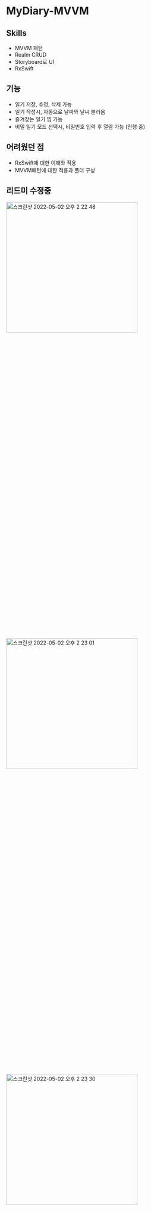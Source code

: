 # MyDiary-MVVM
## Skills

- MVVM 패턴
- Realm CRUD
- Storyboard로 UI
- RxSwift

## 기능

- 일기 저장, 수정, 삭제 가능
- 일기 작성시, 자동으로 날짜와 날씨 불러옴
- 즐겨찾는 일기 찜 가능
- 비밀 일기 모드 선택시, 비밀번호 입력 후 열람 가능 (진행 중)
 

## 어려웠던 점

- RxSwift애 대한 이해와 적용
- MVVM패턴에 대한 적용과 폴더 구성


## 리드미 수정중
<img width="353" alt="스크린샷 2022-05-02 오후 2 22 48" src="https://user-images.githubusercontent.com/55118858/166187938-7ccb4824-cc98-4663-a09e-676b202428ae.png" width="30%" height="30%">
<img width="353" alt="스크린샷 2022-05-02 오후 2 23 01" src="https://user-images.githubusercontent.com/55118858/166187959-e7b5b528-2071-465c-bcb8-b54c2956b7e2.png" width="30%" height="30%">
<img width="353" alt="스크린샷 2022-05-02 오후 2 23 30" src="https://user-images.githubusercontent.com/55118858/166188002-f7f2a5da-252b-4d3b-bb01-f4e70c80eae8.png" width="30%" height="30%">
<img width="353" alt="스크린샷 2022-05-02 오후 2 23 44" src="https://user-images.githubusercontent.com/55118858/166188030-96dd785f-29be-456e-b6ea-fb8a0ca894f4.png" width="30%" height="30%">
<img width="353" alt="스크린샷 2022-05-02 오후 2 24 09" src="https://user-images.githubusercontent.com/55118858/166188064-e7b804ef-4ebd-4575-a840-bfbb8bfbba09.png" width="30%" height="30%">
<img width="353" alt="스크린샷 2022-05-02 오후 2 24 24" src="https://user-images.githubusercontent.com/55118858/166188084-a51c8f6b-b9be-458b-afb6-6c582c9cd3bf.png" width="30%" height="30%">
<img width="353" alt="스크린샷 2022-05-02 오후 2 24 44" src="https://user-images.githubusercontent.com/55118858/166188110-86578724-1f36-4b06-a514-67d5a0c124c8.png" width="30%" height="30%">
<img width="353" alt="스크린샷 2022-05-02 오후 2 31 38" src="https://user-images.githubusercontent.com/55118858/166188680-10866e33-4136-475c-817e-eb7de44f6b0a.png"  width="30%" height="30%">

